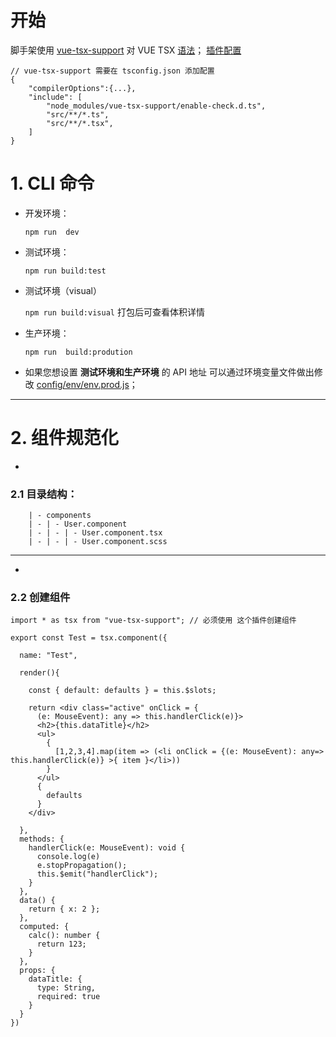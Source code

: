 # 开始
脚手架使用 [vue-tsx-support](https://www.npmjs.com/package/vue-tsx-support "vue-tsx-support") 对 VUE TSX [语法](https://github.com/vuejs/jsx "语法")； [插件配置](https://www.cnblogs.com/vaynewang/p/10794128.html "插件配置")

    // vue-tsx-support 需要在 tsconfig.json 添加配置 
    {
    	"compilerOptions":{...},
    	"include": [
    		"node_modules/vue-tsx-support/enable-check.d.ts", 
    		"src/**/*.ts",
    		"src/**/*.tsx",
    	]
    }
# 1. CLI 命令
-   开发环境：

	`npm run  dev`

-  测试环境：

	`npm run build:test`
-  测试环境（visual）

	`npm run build:visual` 打包后可查看体积详情
-  生产环境：

	`npm run  build:prodution`


-  如果您想设置  **测试环境和生产环境**    的 API 地址 可以通过环境变量文件做出修改  [config/env/env.prod.js][config/env/env.prod.js]；


------------



# 2.  组件规范化
- 
###    2.1 目录结构：

    	| - components
    	| - | - User.component
    	| - | - | - User.component.tsx
    	| - | - | - User.component.scss
------------

- 
### 2.2 创建组件 


    import * as tsx from "vue-tsx-support"; // 必须使用 这个插件创建组件
	
    export const Test = tsx.component({
      
      name: "Test",
    
      render(){
    
        const { default: defaults } = this.$slots;
    
        return <div class="active" onClick = {
          (e: MouseEvent): any => this.handlerClick(e)}>
          <h2>{this.dataTitle}</h2>
          <ul>
            {
              [1,2,3,4].map(item => (<li onClick = {(e: MouseEvent): any=> this.handlerClick(e)} >{ item }</li>))
            }
          </ul>
          {
            defaults
          }
        </div>
        
      },
      methods: {
        handlerClick(e: MouseEvent): void {
          console.log(e)
          e.stopPropagation();
          this.$emit("handlerClick");
        }
      },
      data() {
        return { x: 2 };
      },
      computed: {
        calc(): number {
          return 123;
        }
      },
      props: {
        dataTitle: {
          type: String,
          required: true
        }
      }
    })





[config/env/env.prod.js]: https://github.com/123hyh/vue-ts-cli/blob/master/config/env/env.prod.js
[参考]:  https://github.com/vuejs/jsx